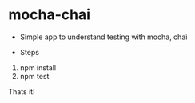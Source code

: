 # mocha-chai

- Simple app to understand testing with mocha, chai

- Steps

1. npm install
2. npm test

Thats it!
